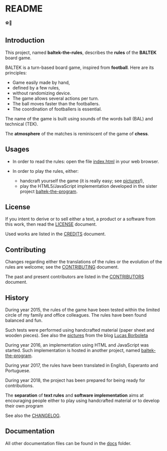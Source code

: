 # README

⚽🏃

## Introduction

This project, named **baltek-the-rules**, describes the **rules** of the **BALTEK** board game.

BALTEK is a turn-based board game, inspired from **football**. Here are its principles:

- Game easily made by hand,
- defined by a few rules,
- without randomizing device.
- The game allows several actions per turn.
- The ball moves faster than the footballers.
- The coordination of footballers is essential.

The name of the game is built using sounds of the words ball (BAL) and technical (TEK).

The **atmosphere** of the matches is reminiscent of the game of **chess**.

## Usages

- In order to read the rules: open the file [index.html](./index.html) in your web browser.

- In order to play the rules, either:

  - handcraft yourself the game (it is really easy; see [pictures](http://lucas.borboleta.blog.free.fr/public/Baltek/2016-01--Baltek-Prototype-2/Diaporama.htm)!),
  - play the HTML5/JavaScript implementation developed in the sister project [baltek-the-program](https://github.com/LucasBorboleta/baltek-the-program).

## License

If you intent to derive or to sell either a text, a product or a software from this work, then read the [LICENSE](./docs/LICENSE.md) document.

Used works are listed in the [CREDITS](./docs/CREDITS.md) document.

## Contributing

Changes regarding either the translations of the rules or the evolution of the rules are welcome; see the  [CONTRIBUTING](./docs/CONTRIBUTING.md) document.

The past and present contributors are listed in the [CONTRIBUTORS](./docs/CONTRIBUTORS.md) document.

## History

During year 2015, the rules of the game have been tested within the limited circle of my family and office colleagues. The rules have been found balanced and fun.

Such tests were performed using handcrafted material (paper sheet and wooden pieces). See also the [pictures](http://lucas.borboleta.blog.free.fr/public/Baltek/2016-01--Baltek-Prototype-2/Diaporama.htm) from the blog [Lucas Borboleta](http://lucas.borboleta.blog.free.fr)

During year 2016, an implementation using HTML and JavaScript was started. Such implementation is hosted in another project, named [baltek-the-program](https://github.com/LucasBorboleta/baltek-the-program).

During year 2017, the rules have been translated in English, Esperanto and Portuguese.

During year 2018, the project has been prepared for being ready for contributions.

The **separation** of **text rules** and **software implementation** aims at encouraging people either to play using handcrafted material or to develop their own program

See also the [CHANGELOG](./docs/CHANGELOG.md).

## Documentation

All other documentation files can be found in the [docs](./docs) folder.
